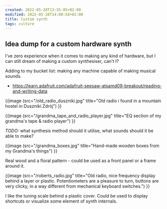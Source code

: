 ```yaml
---
created: 2022-05-28T13:55:05+02:00
modified: 2022-05-28T14:00:58+02:00
title: Custom synth
tags: culture
---
```


## Idea dump for a custom hardware synth

I've zero experience when it comes to making any kind of
hardware, but I can still dream of making a custom
synthesiser, can't I?

Adding to my bucket list: making any machine
capable of making musical sounds.

- https://learn.adafruit.com/adafruit-seesaw-atsamd09-breakout/reading-and-writing-data

{{image (src="/old_radio_duszniki.jpg" title="Old radio i found in a mountain hostel in Duszniki Zdrój") }}

{{image (src="/grandma_tape_and_radio_player.jpg" title="EQ section of my grandma's tape & radio player") }}

*TODO:* what synthesis method should it utilise, what sounds should it be able to make?

{{image (src="/grandma_boxes.jpg" title="Hand-made wooden boxes from my Grandma's things") }}

Real wood and a floral pattern - could be used as a front panel or a frame around it.

{{image (src="/roberts_radio.jpg" title="Old radio, nice frequency display behind a layer or plastic. Potentiometers are a pleasure to turn, buttons are very clicky, in a way different from mechanical keyboard switches.") }}

I like the tuning scale behind a plastic cover. Could be
used to display shortcuts or visualize some element of
synth internals.

